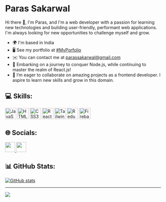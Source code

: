 ### 
# Paras Sakarwal 
Hi there 👋, I'm Paras, and I'm a web developer with a passion for learning new technologies and building user-friendly, performant web applications. I'm always looking for new opportunities to challenge myself and grow.

  * 🌍  I'm based in India
  * 🖥️  See my portfolio at [#MyPorfolio](https://peaceful-torte-a59e0d.netlify.app/)
  * ✉️  You can contact me at [parassakarwal@gmail.com](mailto:parassakarwal@gmail.com)
  * 🧠  Embarking on a journey to conquer Node.js, while continuing to master the realm of React.js! 
  * 🤝  I’m eager to collaborate on amazing projects as a frontend developer. I aspire to learn new skills and grow in this domain.


  ## 💻 Skills:

<p align="left" spacing="2px">
     <a href="https://developer.mozilla.org/en-US/docs/Web/JavaScript" target="_blank" rel="noreferrer"><img src="https://raw.githubusercontent.com/danielcranney/readme-generator/main/public/icons/skills/javascript-colored.svg" width="36" height="36" alt="JavaScript" /></a>
     <a href="https://developer.mozilla.org/en-US/docs/Glossary/HTML5" target="_blank" rel="noreferrer"><img src="https://raw.githubusercontent.com/danielcranney/readme-generator/main/public/icons/skills/html5-colored.svg" width="36" height="36" alt="HTML5" /></a> 
     <a href="https://www.w3.org/TR/CSS/#css" target="_blank" rel="noreferrer"><img src="https://raw.githubusercontent.com/danielcranney/readme-generator/main/public/icons/skills/css3-colored.svg" width="36" height="36" alt="CSS3" /></a>
     <a href="https://reactjs.org/" target="_blank" rel="noreferrer"><img src="https://raw.githubusercontent.com/danielcranney/readme-generator/main/public/icons/skills/react-colored.svg" width="36" height="36" alt="React" /></a>
     <a href="https://tailwindcss.com/" target="_blank" rel="noreferrer"><img src="https://raw.githubusercontent.com/danielcranney/readme-generator/main/public/icons/skills/tailwindcss-colored.svg" width="36" height="36" alt="TailwindCSS" /></a>
     <a href="https://redux.js.org/" target="_blank" rel="noreferrer"><img src="https://raw.githubusercontent.com/danielcranney/readme-generator/main/public/icons/skills/redux-colored.svg" width="36" height="36" alt="Redux" /></a>
     <a href="https://firebase.google.com/" target="_blank" rel="noreferrer"><img src="https://raw.githubusercontent.com/danielcranney/readme-generator/main/public/icons/skills/firebase-colored.svg" width="36" height="36" alt="Firebase" /></a>
</p>



 ## 🌐 Socials:
  
<p align="left">
  <a href="http://www.instagram.com/sakarwalparas" target="_blank" rel="noreferrer"> <img src="https://raw.githubusercontent.com/danielcranney/readme-generator/main/public/icons/socials/instagram.svg" width="32" height="32" /> </a> 
  <a href="https://www.linkedin.com/in/paras-sakarwal-06908a287" target="_blank" rel="noreferrer"> <picture> <source media="(prefers-color-scheme: dark)" srcset="https://raw.githubusercontent.com/danielcranney/readme-generator/main/public/icons/socials/linkedin-dark.svg" /> <source media="(prefers-color-scheme: light)" srcset="https://raw.githubusercontent.com/danielcranney/readme-generator/main/public/icons/socials/linkedin.svg" /> <img src="https://raw.githubusercontent.com/danielcranney/readme-generator/main/public/icons/socials/linkedin.svg" width="32" height="32" /> </picture> </a>
</p>

  
## 📊 GitHub Stats:
[![GitHub stats](https://github-readme-stats.vercel.app/api?username=13paras&theme=gruvbox&hide_border=true&include_all_commits=false&count_private=true)](https://github.com/13paras)

---
[![](https://visitcount.itsvg.in/api?id=13paras&icon=0&color=6)](https://visitcount.itsvg.in)
